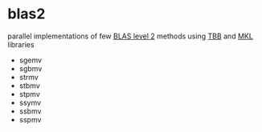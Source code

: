 # blas2
parallel implementations of few [BLAS level 2](http://www.netlib.org/blas/#_level_2) methods using [TBB](https://github.com/intel/tbb) and [MKL](https://software.intel.com/en-us/mkl) libraries
* sgemv
* sgbmv
* strmv
* stbmv
* stpmv
* ssymv
* ssbmv
* sspmv
